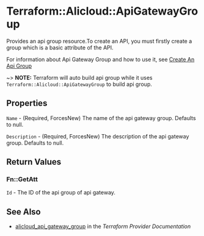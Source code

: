 # Terraform::Alicloud::ApiGatewayGroup

Provides an api group resource.To create an API, you must firstly create a group which is a basic attribute of the API.

For information about Api Gateway Group and how to use it, see [Create An Api Group](https://www.alibabacloud.com/help/doc-detail/43611.html)

~> **NOTE:** Terraform will auto build api group while it uses `Terraform::Alicloud::ApiGatewayGroup` to build api group.

## Properties

`Name` - (Required, ForcesNew) The name of the api gateway group. Defaults to null.

`Description` - (Required, ForcesNew) The description of the api gateway group. Defaults to null.


## Return Values

### Fn::GetAtt

`Id` - The ID of the api group of api gateway.

## See Also

* [alicloud_api_gateway_group](https://www.terraform.io/docs/providers/alicloud/r/api_gateway_group.html) in the _Terraform Provider Documentation_